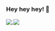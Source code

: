### Hey hey hey! 👋

<!--
**muhammadhusninurfadillah/muhammadhusninurfadillah** is a ✨ _special_ ✨ repository because its `README.md` (this file) appears on your GitHub profile.

Here are some ideas to get you started:

- 🔭 I’m currently working on ...
- 🌱 I’m currently learning ...
- 👯 I’m looking to collaborate on ...
- 🤔 I’m looking for help with ...
- 💬 Ask me about ...
- 📫 How to reach me: ...
- 😄 Pronouns: ...
- ⚡ Fun fact: ...
-->
<a href="https://github.com/muhammadhusninurfadillah">
  <img align="center" src="https://github-readme-stats.vercel.app/api?username=muhammadhusninurfadillah&include_all_commits=true&count_private=true&show_icons=true&line_height=20">
</a>

<a href="https://github.com/zekhoi">
  <img align="center" src="https://github-readme-stats.vercel.app/api/top-langs/?username=muhammadhusninurfadillah&layout=compact&theme=default" />
</a>
